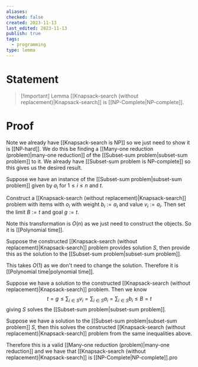 ```yaml
---
aliases: 
checked: false
created: 2023-11-13
last_edited: 2023-11-13
publish: true
tags:
  - programming
type: lemma
---
```

# Statement

> [!important] Lemma
> [[Knapsack-search (without replacement)|Knapsack-search]] is [[NP-Complete|NP-complete]].

# Proof

Note we already have [[Knapsack-search is NP]] so we just need to show it is [[NP-hard]]. We do this be finding a [[Many-one reduction (problem)|many-one reduction]] of the [[Subset-sum problem|subset-sum problem]] to it. We already have [[Subset-sum problem is NP-complete]] so this gives us the desired result.

Suppose we have an instance of the [[Subset-sum problem|subset-sum problem]] given by $a_i$ for $1 \leq i \leq n$ and $t$.

Construct a [[Knapsack-search (without replacement)|Knapsack-search]] problem with items with $o_i$ with weight $b_i := a_i$ and value $v_i := a_i$. Then set the limit $B := t$ and goal $g := t$.

Note this transformation is $O(n)$ as we just need to construct the objects. So it is [[Polynomial time]]. 

Suppose the constructed [[Knapsack-search (without replacement)|Knapsack-search]] problem provides solution $S$, then provide this as the solution to the [[Subset-sum problem|subset-sum problem]].

This takes $O(1)$ as we don't need to change the solution. Therefore it is [[Polynomial time|polynomial time]].

Suppose we have a solution to the constructed [[Knapsack-search (without replacement)|Knapsack-search]] problem. Then we know
$$
t = g \leq \sum_{i \in S} v_i = \sum_{i \in S} a_i = \sum_{i \in S} b_i \leq B = t$$
giving $S$ solves the [[Subset-sum problem|subset-sum problem]].

Suppose we have a solution to the [[Subset-sum problem|subset-sum problem]] $S$, then this solves the constructed [[Knapsack-search (without replacement)|Knapsack-search]] problem from the same inequalities above.

Therefore this is a valid [[Many-one reduction (problem)|many-one reduction]] and we have that [[Knapsack-search (without replacement)|Knapsack-search]] is [[NP-Complete|NP-complete]].pro